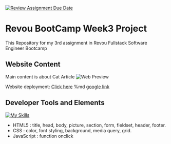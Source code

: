 [![Review Assignment Due Date](https://classroom.github.com/assets/deadline-readme-button-24ddc0f5d75046c5622901739e7c5dd533143b0c8e959d652212380cedb1ea36.svg)](https://classroom.github.com/a/6H2sAzcR)
# Revou BootCamp Week3 Project

This Repository for my 3rd assignment in Revou Fullstack Software Engineer Bootcamp

## Website Content

Main content is about Cat Article
![Web Preview](https://github.com/RevoU-FSSE-2/week-3-RPrasetyoB/assets/129088807/bb9a8f3a-fc17-4a1d-af90-534df17217d0)

Website deployment: <a href="https://week3-renaldipb.netlify.app" target="_blank">Click here</a>
%md <a href="https://google.com" target="_blank">google link</a>

## Developer Tools and Elements
[![My Skills](https://skills.thijs.gg/icons?i=html,css,js)](https://skills.thijs.gg)
- HTML5      : title, head, body, picture, section, form, fieldset, header, footer.
- CSS        : color, font styling, background, media query, grid.
- JavaScript : function onclick
